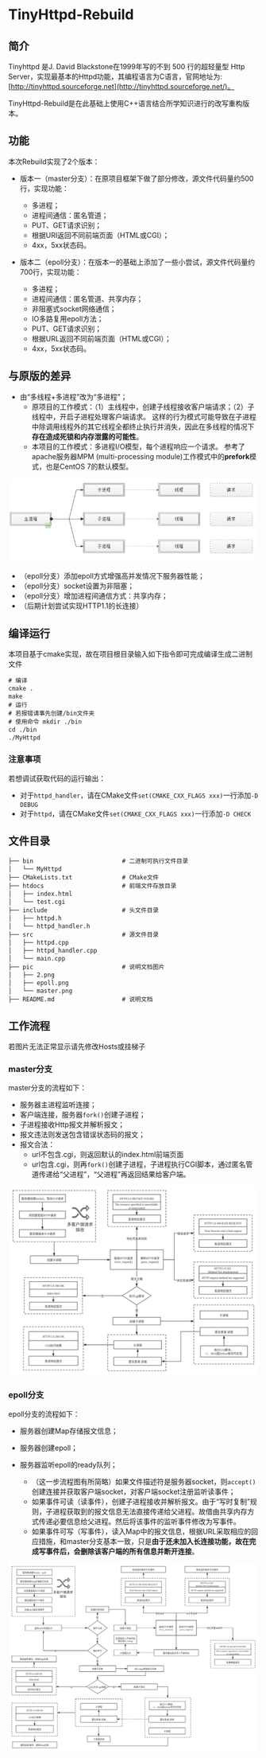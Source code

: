# TinyHttpd-Rebuild

## 简介

Tinyhttpd 是J. David Blackstone在1999年写的不到 500 行的超轻量型 Http Server，实现最基本的Httpd功能，其编程语言为C语言，官网地址为:[http://tinyhttpd.sourceforge.net](http://tinyhttpd.sourceforge.net/)。

TinyHttpd-Rebuild是在此基础上使用C++语言结合所学知识进行的改写重构版本。



## 功能

本次Rebuild实现了2个版本：

- 版本一（master分支）：在原项目框架下做了部分修改，源文件代码量约500行，实现功能：
  - 多进程；
  - 进程间通信：匿名管道；
  - PUT、GET请求识别；
  - 根据URI返回不同前端页面（HTML或CGI）；
  - 4xx，5xx状态码。

- 版本二（epoll分支）：在版本一的基础上添加了一些小尝试，源文件代码量约700行，实现功能：
  - 多进程；
  - 进程间通信：匿名管道、共享内存；
  - 非阻塞式socket网络通信；
  - IO多路复用epoll方法；
  - PUT、GET请求识别；
  - 根据URL返回不同前端页面（HTML或CGI）；
  - 4xx，5xx状态码。



## 与原版的差异

- 由“多线程+多进程”改为“多进程”；
  - 原项目的工作模式：（1）主线程中，创建子线程接收客户端请求；（2）子线程中，开启子进程处理客户端请求。
    这样的行为模式可能导致在子进程中除调用线程外的其它线程全都终止执行并消失，因此在多线程的情况下**存在造成死锁和内存泄露的可能性**。
  - 本项目的工作模式：多进程I/O模型，每个进程响应一个请求。
    参考了apache服务器MPM (multi-processing module)工作模式中的**prefork**模式，也是CentOS 7的默认模型。

![2](pic/2.png)

- （epoll分支）添加epoll方式增强高并发情况下服务器性能；
- （epoll分支）socket设置为非阻塞；
- （epoll分支）增加进程间通信方式：共享内存；
- （后期计划尝试实现HTTP1.1的长连接）



## 编译运行

本项目基于cmake实现，故在项目根目录输入如下指令即可完成编译生成二进制文件

```shell
# 编译
cmake .
make
# 运行
# 若报错请事先创建/bin文件夹
# 使用命令 mkdir ./bin
cd ./bin
./MyHttpd
```

### 注意事项

若想调试获取代码的运行输出：

- 对于`httpd_handler`，请在CMake文件`set(CMAKE_CXX_FLAGS xxx)`一行添加`-D DEBUG`
- 对于`httpd`，请在CMake文件`set(CMAKE_CXX_FLAGS xxx)`一行添加`-D CHECK`



## 文件目录

```
├── bin							# 二进制可执行文件目录				
│   └── MyHttpd
├── CMakeLists.txt				# CMake文件
├── htdocs						# 前端文件存放目录
│   ├── index.html
│   └── test.cgi
├── include						# 头文件目录
│   ├── httpd.h
│   └── httpd_handler.h
├── src							# 源文件目录
│   ├── httpd.cpp
│   ├── httpd_handler.cpp
│   └── main.cpp
├── pic							# 说明文档图片
│   ├── 2.png
│   ├── epoll.png
│   └── master.png
├── README.md					# 说明文档
```



## 工作流程
若图片无法正常显示请先修改Hosts或挂梯子

### master分支

master分支的流程如下：

- 服务器主进程监听连接；
- 客户端连接，服务器`fork()`创建子进程；
- 子进程接收Http报文并解析报文；
- 报文违法则发送包含错误状态码的报文；
- 报文合法：
  - url不包含.cgi，则返回默认的index.html前端页面
  - url包含.cgi，则再`fork()`创建子进程，子进程执行CGI脚本，通过匿名管道传递给“父进程”，“父进程”再返回结果给客户端。

![master](pic/master.png)

### epoll分支

epoll分支的流程如下：

- 服务器创建Map存储报文信息；
- 服务器创建epoll；

- 服务器监听epoll的ready队列；
  - （这一步流程图有所简略）如果文件描述符是服务器socket，则`accept()`创建连接并获取客户端socket，对客户端socket注册监听读事件；
  - 如果事件可读（读事件），创建子进程接收并解析报文。由于“写时复制”规则，子进程获取到的报文信息无法直接传递给父进程。故借由共享内存方式传递必要信息给父进程。然后将该事件的监听事件修改为写事件。
  - 如果事件可写（写事件），读入Map中的报文信息，根据URL采取相应的回应措施，和master分支基本一致，只是**由于还未加入长连接功能，故在完成写事件后，会删除该客户端的所有信息并断开连接**。

![epoll](pic/epoll.png)



